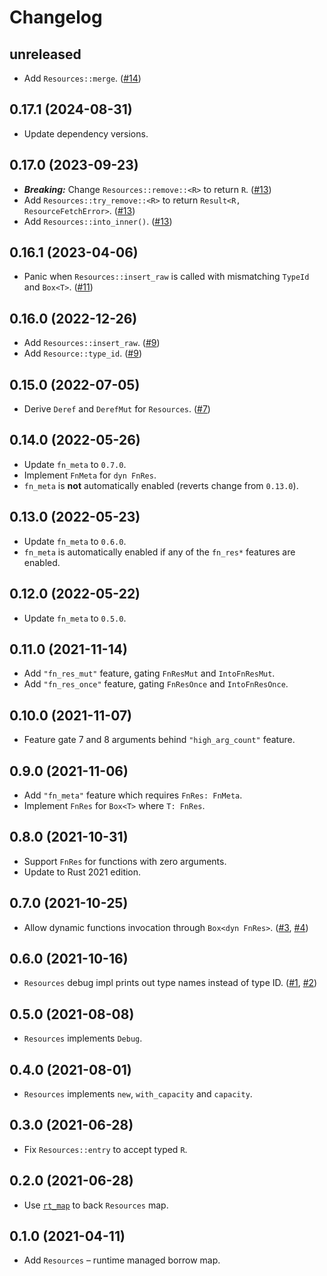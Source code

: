# Changelog

## unreleased

* Add `Resources::merge`. ([#14])

[#14]: https://github.com/azriel91/resman/pull/14


## 0.17.1 (2024-08-31)

* Update dependency versions.


## 0.17.0 (2023-09-23)

* ***Breaking:*** Change `Resources::remove::<R>` to return `R`. ([#13])
* Add `Resources::try_remove::<R>` to return `Result<R, ResourceFetchError>`. ([#13])
* Add `Resources::into_inner()`. ([#13])

[#13]: https://github.com/azriel91/resman/pull/13


## 0.16.1 (2023-04-06)

* Panic when `Resources::insert_raw` is called with mismatching `TypeId` and `Box<T>`. ([#11])

[#11]: https://github.com/azriel91/resman/pull/11


## 0.16.0 (2022-12-26)

* Add `Resources::insert_raw`. ([#9])
* Add `Resource::type_id`. ([#9])

[#9]: https://github.com/azriel91/resman/pull/9


## 0.15.0 (2022-07-05)

* Derive `Deref` and `DerefMut` for `Resources`. ([#7])

[#7]: https://github.com/azriel91/resman/pull/7


## 0.14.0 (2022-05-26)

* Update `fn_meta` to `0.7.0`.
* Implement `FnMeta` for `dyn FnRes`.
* `fn_meta` is **not** automatically enabled (reverts change from `0.13.0`).


## 0.13.0 (2022-05-23)

* Update `fn_meta` to `0.6.0`.
* `fn_meta` is automatically enabled if any of the `fn_res*` features are enabled.


## 0.12.0 (2022-05-22)

* Update `fn_meta` to `0.5.0`.


## 0.11.0 (2021-11-14)

* Add `"fn_res_mut"` feature, gating `FnResMut` and `IntoFnResMut`.
* Add `"fn_res_once"` feature, gating `FnResOnce` and `IntoFnResOnce`.


## 0.10.0 (2021-11-07)

* Feature gate 7 and 8 arguments behind `"high_arg_count"` feature.


## 0.9.0 (2021-11-06)

* Add `"fn_meta"` feature which requires `FnRes: FnMeta`.
* Implement `FnRes` for `Box<T>` where `T: FnRes`.


## 0.8.0 (2021-10-31)

* Support `FnRes` for functions with zero arguments.
* Update to Rust 2021 edition.


## 0.7.0 (2021-10-25)

* Allow dynamic functions invocation through `Box<dyn FnRes>`. ([#3], [#4])

[#3]: https://github.com/azriel91/resman/issues/3
[#4]: https://github.com/azriel91/resman/pull/4


## 0.6.0 (2021-10-16)

* `Resources` debug impl prints out type names instead of type ID. ([#1], [#2])

[#1]: https://github.com/azriel91/resman/issues/1
[#2]: https://github.com/azriel91/resman/pull/2


## 0.5.0 (2021-08-08)

* `Resources` implements `Debug`.


## 0.4.0 (2021-08-01)

* `Resources` implements `new`, `with_capacity` and `capacity`.


## 0.3.0 (2021-06-28)

* Fix `Resources::entry` to accept typed `R`.


## 0.2.0 (2021-06-28)

* Use [`rt_map`] to back `Resources` map.

[`rt_map`]: https://github.com/azriel91/rt_map


## 0.1.0 (2021-04-11)

* Add `Resources` &ndash; runtime managed borrow map.
